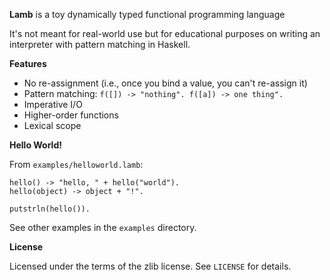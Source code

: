**Lamb** is a toy dynamically typed functional programming language

It's not meant for real-world use but for educational purposes on writing an interpreter with pattern matching in Haskell.

**Features**

* No re-assignment (i.e., once you bind a value, you can't re-assign it)
* Pattern matching: `f([]) -> "nothing". f([a]) -> one thing".`
* Imperative I/O
* Higher-order functions
* Lexical scope


**Hello World!**

From `examples/helloworld.lamb`:

    hello() -> "hello, " + hello("world").
    hello(object) -> object + "!".
    
    putstrln(hello()).

See other examples in the `examples` directory.

**License**

Licensed under the terms of the zlib license. See `LICENSE` for details.
